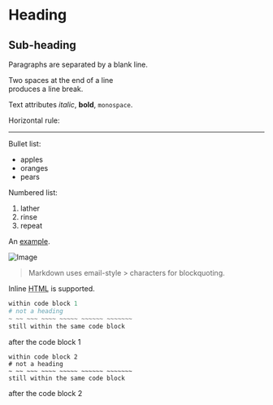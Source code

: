 Heading
=======

## Sub-heading

Paragraphs are separated
by a blank line.

Two spaces at the end of a line  
produces a line break.

Text attributes _italic_, 
**bold**, `monospace`.

Horizontal rule:

---

Bullet list:

  * apples
  * oranges
  * pears

Numbered list:

  1. lather
  2. rinse
  3. repeat

An [example](http://example.com).

![Image](Icon-pictures.png "icon")

> Markdown uses email-style > characters for blockquoting.

Inline <abbr title="Hypertext Markup Language">HTML</abbr> is supported.

```python
within code block 1
# not a heading
~ ~~ ~~~ ~~~~ ~~~~~ ~~~~~~ ~~~~~~~
still within the same code block
   ```
after the code block 1

~~~
within code block 2
# not a heading
~ ~~ ~~~ ~~~~ ~~~~~ ~~~~~~ ~~~~~~~
still within the same code block
   ~~~
after the code block 2
